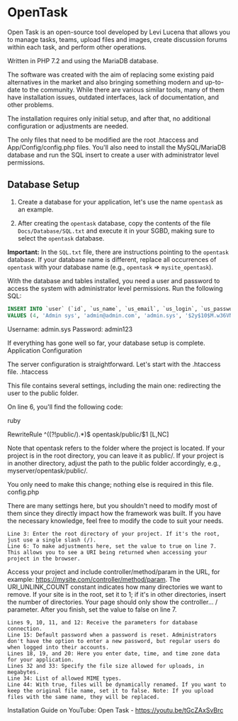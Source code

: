 # OpenTask

Open Task is an open-source tool developed by Levi Lucena that allows you to manage tasks, teams, upload files and images, create discussion forums within each task, and perform other operations.

Written in PHP 7.2 and using the MariaDB database.

The software was created with the aim of replacing some existing paid alternatives in the market and also bringing something modern and up-to-date to the community. While there are various similar tools, many of them have installation issues, outdated interfaces, lack of documentation, and other problems.

The installation requires only initial setup, and after that, no additional configuration or adjustments are needed.

The only files that need to be modified are the root .htaccess and App/Config/config.php files. You'll also need to install the MySQL/MariaDB database and run the SQL insert to create a user with administrator level permissions.

## Database Setup

1. Create a database for your application, let's use the name `opentask` as an example.

2. After creating the `opentask` database, copy the contents of the file `Docs/Database/SQL.txt` and execute it in your SGBD, making sure to select the `opentask` database.

**Important:** In the `SQL.txt` file, there are instructions pointing to the `opentask` database. If your database name is different, replace all occurrences of `opentask` with your database name (e.g., `opentask` => `mysite_opentask`).

With the database and tables installed, you need a user and password to access the system with administrator level permissions. Run the following SQL:

```sql
INSERT INTO `user` (`id`, `us_name`, `us_email`, `us_login`, `us_password`, `us_permission`, `us_status`, `us_register`, `us_last_login`)
VALUES (4, 'Admin sys', 'admin@admin.com', 'admin.sys', '$2y$10$M.w36VNczE3Zbv29CE21TOmRKRCgCUtNnk86rVmdZTOM8eTdJcLM6', 1, 1, '2020-02-12 21:57:27', '0000-00-00 00:00:00');
```
Username: admin.sys
Password: admin123

If everything has gone well so far, your database setup is complete.
Application Configuration

The server configuration is straightforward. Let's start with the .htaccess file.
.htaccess

This file contains several settings, including the main one: redirecting the user to the public folder.

On line 6, you'll find the following code:

ruby

RewriteRule ^((?!public/).*)$ opentask/public/$1 [L,NC]

Note that opentask refers to the folder where the project is located. If your project is in the root directory, you can leave it as public/. If your project is in another directory, adjust the path to the public folder accordingly, e.g., myserver/opentask/public/.

You only need to make this change; nothing else is required in this file.
config.php

There are many settings here, but you shouldn't need to modify most of them since they directly impact how the framework was built. If you have the necessary knowledge, feel free to modify the code to suit your needs.

    Line 3: Enter the root directory of your project. If it's the root, just use a single slash (/).
    Line 6: To make adjustments here, set the value to true on line 7. This allows you to see a URI being returned when accessing your project in the browser.

Access your project and include controller/method/param in the URL, for example: https://mysite.com/controller/method/param. The URI_UNLINK_COUNT constant indicates how many directories we want to remove. If your site is in the root, set it to 1; if it's in other directories, insert the number of directories. Your page should only show the controller… / parameter. After you finish, set the value to false on line 7.

    Lines 9, 10, 11, and 12: Receive the parameters for database connection.
    Line 15: Default password when a password is reset. Administrators don't have the option to enter a new password, but regular users do when logged into their accounts.
    Lines 18, 19, and 20: Here you enter date, time, and time zone data for your application.
    Lines 32 and 33: Specify the file size allowed for uploads, in megabytes.
    Line 34: List of allowed MIME types.
    Line 44: With true, files will be dynamically renamed. If you want to keep the original file name, set it to false. Note: If you upload files with the same name, they will be replaced.

Installation Guide on YouTube: Open Task - https://youtu.be/tGcZAxSvBrc
